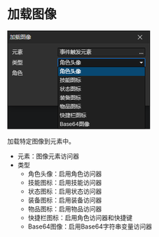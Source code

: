 # 加载图像

![](img/loadImage-1.png)

加载特定图像到元素中。

- 元素：图像元素访问器
- 类型
  - 角色头像：启用角色访问器
  - 技能图标：启用技能访问器
  - 状态图标：启用状态访问器
  - 装备图标：启用装备访问器
  - 物品图标：启用物品访问器
  - 快捷栏图标：启用角色访问器和快捷键
  - Base64图像：启用Base64字符串变量访问器